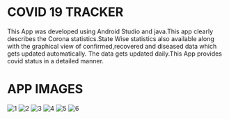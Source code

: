 # COVID 19 TRACKER
This App was developed using Android Studio and java.This app clearly describes the Corona statistics.State Wise statistics
also available along with the graphical view of confirmed,recovered and diseased data which gets updated automatically.
The data gets updated daily.This App provides covid status in a detailed manner.

# APP IMAGES
![1](https://user-images.githubusercontent.com/58475664/90334093-b2006b00-dfe8-11ea-8b44-a58d7a15a97c.jpg)
![2](https://user-images.githubusercontent.com/58475664/90334095-b2990180-dfe8-11ea-8546-06651cfd94b4.jpg)
![3](https://user-images.githubusercontent.com/58475664/90334086-add44d80-dfe8-11ea-9857-a5f4b69aefd8.jpg)
![4](https://user-images.githubusercontent.com/58475664/90334090-af9e1100-dfe8-11ea-8fef-c3217e7c3ebf.jpg)
![5](https://user-images.githubusercontent.com/58475664/90334091-b0cf3e00-dfe8-11ea-84a6-9d61adc9ed8d.jpg)
![6](https://user-images.githubusercontent.com/58475664/90334092-b167d480-dfe8-11ea-93ec-62d3efbc2cfb.jpg)

